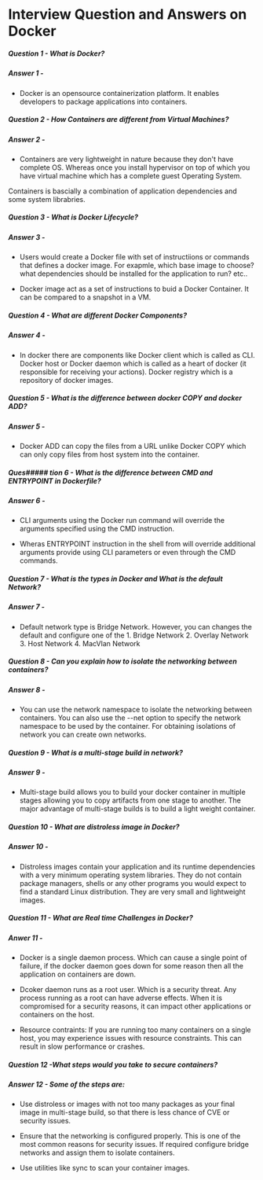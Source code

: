 # Interview Question and Answers on Docker

##### Question 1 - What is Docker?
##### Answer 1 - 
- Docker is an opensource containerization platform. It enables developers to package applications into containers.

##### Question 2 - How Containers are different from Virtual Machines?
##### Answer 2 - 
- Containers are very lightweight in nature because they don't have complete OS. Whereas once you install hypervisor on top of which you have virtual machine which has a complete guest Operating System.

Containers is bascially a combination of application dependencies and some system librabries.

##### Question 3 - What is Docker Lifecycle?
##### Answer 3 - 
- Users would create a Docker file with set of instructiions or commands that defines a docker image. For exapmle, which base image to choose?
what dependencies should be installed for the application to run? etc..

- Docker image act as a set of instructions to buid a Docker Container. It can be compared to a snapshot in a VM.

##### Question 4 - What are different Docker Components?
##### Answer 4 - 
- In docker there are components like Docker client which is called as CLI. Docker host or Docker daemon which is called as a heart of docker (it responsible for receiving your actions). Docker registry which is a repository of docker images.

##### Question 5 - What is the difference between docker COPY and docker ADD?
##### Answer 5 - 
- Docker ADD can copy the files from a URL unlike Docker COPY which can only copy files from host system into the container.

##### Ques##### tion 6 - What is the difference between CMD and ENTRYPOINT in Dockerfile?
##### Answer 6 - 
- CLI arguments using the Docker run command will override the arguments specified using the CMD instruction.

- Wheras ENTRYPOINT instruction in the shell from will override additional arguments provide using CLI parameters or even through the CMD commands.

##### Question 7 - What is the types in Docker and What is the default Network?
##### Answer 7 - 
- Default network type is Bridge Network.
           However, you can changes the default and configure one of the 
           1. Bridge Network
           2. Overlay Network
           3. Host Network
           4. MacVlan Network

##### Question 8 - Can you explain how to isolate the networking between containers?
##### Answer 8 - 
- You can use the network namespace to isolate the networking between containers. You can also use the --net option to specify the network namespace to be used by the container. For obtaining isolations of network you can create own networks.

##### Question 9 - What is a multi-stage build in network?
##### Answer 9 - 
- Multi-stage build allows you to build your docker container in multiple stages allowing you to copy artifacts from one stage to another. The major advantage of multi-stage builds is to build a light weight container.

##### Question 10 - What are distroless image in Docker?
##### Answer 10 - 
- Distroless images contain your application and its runtime dependencies with a very minimum operating system libraries. They do not contain package managers, shells or any other programs you would expect to find a standard Linux distribution. They are very small and lightweight images.

##### Question 11 - What are Real time Challenges in Docker?
##### Anwer 11 - 
- Docker is a single daemon process. Which can cause a single point of failure, if the docker daemon goes down for some reason then all the application on containers are down.

- Dcoker daemon runs as a root user. Which is a security threat. Any process running as a root can have adverse effects. When it is compromised for a security reasons, it can impact other applications or containers on the host.

- Resource contraints: If you are running too many containers on a single host, you may experience issues with resource constraints. This can result in slow performance or crashes. 

##### Question 12 -What steps would you take to secure containers?
##### Answer 12 - Some of the steps are:

- Use distroless or images with not too many packages as your final image in multi-stage build, so that there is less chance of CVE or security issues.

- Ensure that the networking is configured properly. This is one of the most common reasons for security issues. If required configure bridge networks and assign them to isolate containers.

- Use utilities like sync to scan your container images.
